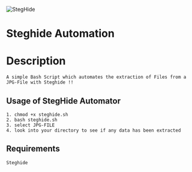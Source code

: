 ![StegHide](https://github.com/Rajchowdhury420/Steghide-Automator/blob/main/steghide.png)

# Steghide Automation 

# Description
```
A simple Bash Script which automates the extraction of Files from a JPG-File with Steghide !!
```

## Usage of StegHide Automator
```
1. chmod +x steghide.sh
2. bash steghide.sh
3. select JPG-FILE
4. look into your directory to see if any data has been extracted 
```

## Requirements
```
Steghide
```
